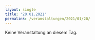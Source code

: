 ```yaml
---
layout: single
title: "20.01.2021"
permalink: /veranstaltungen/2021/01/20/
---
```


Keine Veranstaltung an diesem Tag.
